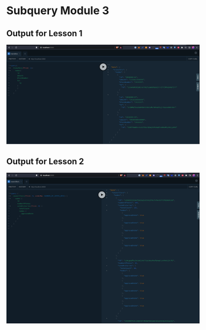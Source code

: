 # Subquery Module 3

## Output for Lesson 1
![Lesson1](./exercise-1/output.png)

## Output for Lesson 2
![Lesson2](./exercise-2/output.png)
